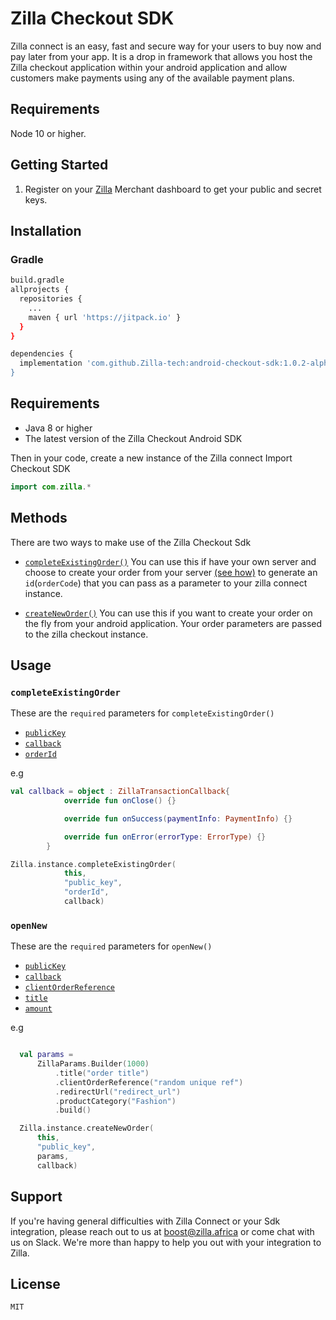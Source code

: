 # Zilla Checkout SDK

Zilla connect is an easy, fast and secure way for your users to buy now and pay later from your app. It is a drop in framework that allows you host the Zilla checkout application within your android application and allow customers make payments using any of the available payment plans.

## Requirements

Node 10 or higher.

## Getting Started

<!-- Register on your Zilla Merchant  -->

1. Register on your [Zilla](https://merchant.usezilla.com/register) Merchant dashboard to get your public and secret keys.

## Installation

### Gradle

```sh
build.gradle
allprojects {
  repositories {
    ...
    maven { url 'https://jitpack.io' }
  }
}
```

```sh
dependencies {
  implementation 'com.github.Zilla-tech:android-checkout-sdk:1.0.2-alpha
}
```

## Requirements
- Java 8 or higher
- The latest version of the Zilla Checkout Android SDK

Then in your code, create a new instance of the Zilla connect
Import Checkout SDK

```kotlin
import com.zilla.*
```

## Methods

There are two ways to make use of the Zilla Checkout Sdk

- [`completeExistingOrder()`](#completeExistingOrder)
  You can use this if have your own server and choose to create your order from your server [(see how)](https://www.notion.so/usezilla/Accepting-payments-5528b21e758244878d9b72acbdb8500c) to generate an `id`(`orderCode`) that you can pass as a parameter to your zilla connect instance.

- [`createNewOrder()`](#createNewOrder)
  You can use this if you want to create your order on the fly from your android application. Your order parameters are passed to the zilla checkout instance.

## Usage

### <a name="completeExistingOrder"></a> `completeExistingOrder`

These are the `required` parameters for `completeExistingOrder()`

- [`publicKey`](#key)
- [`callback`](#https://github.com/Zilla-tech/android-checkout-sdk/blob/42065567713ca65989056d7500ca76c22309b2b2/android-checkout-sdk/src/main/java/com/zilla/ZillaTransactionCallback.kt)
- [`orderId`](#orderId)

e.g

```kotlin
val callback = object : ZillaTransactionCallback{
            override fun onClose() {}

            override fun onSuccess(paymentInfo: PaymentInfo) {}

            override fun onError(errorType: ErrorType) {}
        }

Zilla.instance.completeExistingOrder(
            this,
            "public_key",
            "orderId",
            callback)
```

### <a name="createNewOrder"></a> `openNew`

These are the `required` parameters for `openNew()`

- [`publicKey`](#key)
- [`callback`](https://github.com/Zilla-tech/android-checkout-sdk/blob/42065567713ca65989056d7500ca76c22309b2b2/android-checkout-sdk/src/main/java/com/zilla/ZillaTransactionCallback.kt)
- [`clientOrderReference`](#clientOrderReference)
- [`title`](#title)
- [`amount`](#amount)

e.g


```kotlin

  val params =
      ZillaParams.Builder(1000)
          .title("order title")
          .clientOrderReference("random unique ref")
          .redirectUrl("redirect_url")
          .productCategory("Fashion")
          .build()

  Zilla.instance.createNewOrder(
      this,
      "public_key",
      params,
      callback)
```

## Support

If you're having general difficulties with Zilla Connect or your Sdk integration, please reach out to us at <boost@zilla.africa> or come chat with us on Slack. We're more than happy to help you out with your integration to Zilla.

## License

`MIT`
